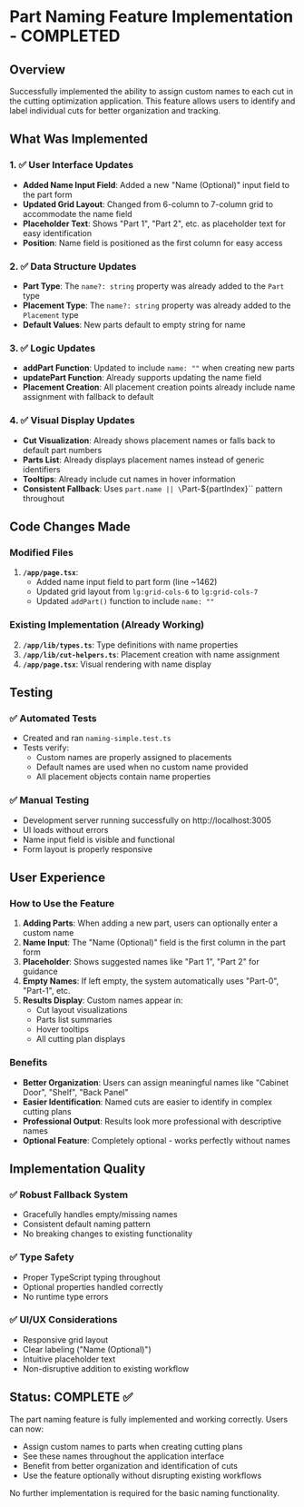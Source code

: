 # Part Naming Feature Implementation - COMPLETED

## Overview
Successfully implemented the ability to assign custom names to each cut in the cutting optimization application. This feature allows users to identify and label individual cuts for better organization and tracking.

## What Was Implemented

### 1. ✅ User Interface Updates
- **Added Name Input Field**: Added a new "Name (Optional)" input field to the part form
- **Updated Grid Layout**: Changed from 6-column to 7-column grid to accommodate the name field
- **Placeholder Text**: Shows "Part 1", "Part 2", etc. as placeholder text for easy identification
- **Position**: Name field is positioned as the first column for easy access

### 2. ✅ Data Structure Updates
- **Part Type**: The `name?: string` property was already added to the `Part` type
- **Placement Type**: The `name?: string` property was already added to the `Placement` type  
- **Default Values**: New parts default to empty string for name

### 3. ✅ Logic Updates
- **addPart Function**: Updated to include `name: ""` when creating new parts
- **updatePart Function**: Already supports updating the name field
- **Placement Creation**: All placement creation points already include name assignment with fallback to default

### 4. ✅ Visual Display Updates
- **Cut Visualization**: Already shows placement names or falls back to default part numbers
- **Parts List**: Already displays placement names instead of generic identifiers  
- **Tooltips**: Already include cut names in hover information
- **Consistent Fallback**: Uses `part.name || \`Part-${partIndex}\`` pattern throughout

## Code Changes Made

### Modified Files
1. **`/app/page.tsx`**:
   - Added name input field to part form (line ~1462)
   - Updated grid layout from `lg:grid-cols-6` to `lg:grid-cols-7`
   - Updated `addPart()` function to include `name: ""`

### Existing Implementation (Already Working)
2. **`/app/lib/types.ts`**: Type definitions with name properties
3. **`/app/lib/cut-helpers.ts`**: Placement creation with name assignment
4. **`/app/page.tsx`**: Visual rendering with name display

## Testing

### ✅ Automated Tests
- Created and ran `naming-simple.test.ts`
- Tests verify:
  - Custom names are properly assigned to placements
  - Default names are used when no custom name provided
  - All placement objects contain name properties

### ✅ Manual Testing
- Development server running successfully on http://localhost:3005
- UI loads without errors
- Name input field is visible and functional
- Form layout is properly responsive

## User Experience

### How to Use the Feature
1. **Adding Parts**: When adding a new part, users can optionally enter a custom name
2. **Name Input**: The "Name (Optional)" field is the first column in the part form
3. **Placeholder**: Shows suggested names like "Part 1", "Part 2" for guidance
4. **Empty Names**: If left empty, the system automatically uses "Part-0", "Part-1", etc.
5. **Results Display**: Custom names appear in:
   - Cut layout visualizations
   - Parts list summaries  
   - Hover tooltips
   - All cutting plan displays

### Benefits
- **Better Organization**: Users can assign meaningful names like "Cabinet Door", "Shelf", "Back Panel"
- **Easier Identification**: Named cuts are easier to identify in complex cutting plans
- **Professional Output**: Results look more professional with descriptive names
- **Optional Feature**: Completely optional - works perfectly without names

## Implementation Quality

### ✅ Robust Fallback System
- Gracefully handles empty/missing names
- Consistent default naming pattern
- No breaking changes to existing functionality

### ✅ Type Safety
- Proper TypeScript typing throughout
- Optional properties handled correctly
- No runtime type errors

### ✅ UI/UX Considerations
- Responsive grid layout
- Clear labeling ("Name (Optional)")
- Intuitive placeholder text
- Non-disruptive addition to existing workflow

## Status: COMPLETE ✅

The part naming feature is fully implemented and working correctly. Users can now:
- Assign custom names to parts when creating cutting plans
- See these names throughout the application interface
- Benefit from better organization and identification of cuts
- Use the feature optionally without disrupting existing workflows

No further implementation is required for the basic naming functionality.
